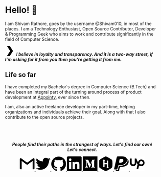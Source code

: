 __Hello! 👋__
==========
I am Shivam Rathore, goes by the username @Shivam010, in most of the places. I am
a Technology Enthusiast, Open Source Contributor, Developer & Programming Geek 
who aims to work and contribute significantly in the field of Computer Science. 

![](./icons/plex.svg) ___I believe in loyalty and transparency. And it is a two-way street, 
                if I’m asking for it from you then you’re getting it from me.___

Life so far
-----------
I have completed my Bachelor's degree in Computer Science (B.Tech) and have been 
an integral part of the turning around process of product development at 
[Appointy](https://appointy.com), ever since then. 

I am, also an active freelance developer in my part-time, helping organizations and 
individuals achieve their goal. Along with that I also contribute to the open source 
projects.

![]()
---

<p align="center">
  <b><i>
    People find their paths in the strangest of ways. Let's find our own! <br>Let's connect.
  </i><b>
  
  <p align="center">
    <a href="mailto:shivam.rathore010@gmail.com" alt="Gmail">
      <img src="https://github.com/Shivam010/Shivam010/raw/master/icons/gmail.svg" alt="shivam.rathore010@gmail.com">
    </a>
    <a href="https://twitter.com/010Shivam" alt="Twitter">
      <img src="https://github.com/Shivam010/Shivam010/raw/master/icons/twitter.svg" alt="Twitter@Shivam010">
    </a>
    <a href="https://github.com/Shivam010" alt="Github">
      <img src="https://github.com/Shivam010/Shivam010/raw/master/icons/github.svg" alt="Github@Shivam010">
    </a>
    <a href="https://www.linkedin.com/in/shivam010" alt="LinkedIn">
      <img src="https://github.com/Shivam010/Shivam010/raw/master/icons/linkedin.svg" alt="LinkedIn@Shivam010">
    </a>
    <a href="https://medium.com/@Shivam010" alt="Medium">
      <img src="https://github.com/Shivam010/Shivam010/raw/master/icons/medium.svg" alt="Medium@Shivam010">
    </a>
    <a href="https://www.hackerrank.com/Shivam010" alt="HackerRank">
      <img src="https://github.com/Shivam010/Shivam010/raw/master/icons/hackerrank.svg" alt="HackerRank@Shivam010">
    </a>
    <a href="https://www.paypal.me/Shivam010" alt="Paypal">
      <img src="https://github.com/Shivam010/Shivam010/raw/master/icons/paypal.svg" alt="Paypal@Shivam010">
    </a>
    <a href="https://www.upwork.com/o/profiles/users/~01d2ebf07023ec25c4/" alt="UpWork">
      <img src="https://github.com/Shivam010/Shivam010/raw/master/icons/upwork.svg" alt="UpWork@ShivamR">
    </a>
  </p>
</p>
